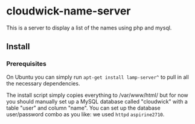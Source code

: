 # cloudwick-name-server

This is a server to display a list of the names using php and mysql.

## Install

### Prerequisites

On Ubuntu you can simply run `apt-get install lamp-server^` to pull in all the necessary dependencies.

The install script simply copies everything to /var/www/html/ but for now you should manually set up a MySQL database called "cloudwick" with a table "user" and column "name". You can set up the database user/password combo as you like: we used `httpd` `aspirine2710`.
